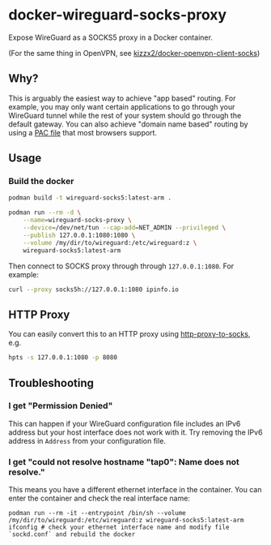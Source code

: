 # docker-wireguard-socks-proxy

Expose WireGuard as a SOCKS5 proxy in a Docker container.

(For the same thing in OpenVPN, see [kizzx2/docker-openvpn-client-socks](https://github.com/kizzx2/docker-openvpn-client-socks))

## Why?

This is arguably the easiest way to achieve "app based" routing. For example, you may only want certain applications to go through your WireGuard tunnel while the rest of your system should go through the default gateway. You can also achieve "domain name based" routing by using a [PAC file](https://developer.mozilla.org/en-US/docs/Web/HTTP/Proxy_servers_and_tunneling/Proxy_Auto-Configuration_(PAC)_file) that most browsers support.

## Usage

### Build the docker

```bash
podman build -t wireguard-socks5:latest-arm .
```

```bash
podman run --rm -d \
    --name=wireguard-socks-proxy \
    --device=/dev/net/tun --cap-add=NET_ADMIN --privileged \
    --publish 127.0.0.1:1080:1080 \
    --volume /my/dir/to/wireguard:/etc/wireguard:z \
    wireguard-socks5:latest-arm
```

Then connect to SOCKS proxy through through `127.0.0.1:1080`. For example:

```bash
curl --proxy socks5h://127.0.0.1:1080 ipinfo.io
```

## HTTP Proxy

You can easily convert this to an HTTP proxy using [http-proxy-to-socks](https://github.com/oyyd/http-proxy-to-socks), e.g.

```bash
hpts -s 127.0.0.1:1080 -p 8080
```

## Troubleshooting

### I get "Permission Denied"

This can happen if your WireGuard configuration file includes an IPv6 address but your host interface does not work with it. Try removing the IPv6 address in `Address` from your configuration file.

### I get "could not resolve hostname "tap0": Name does not resolve."

This means you have a different ethernet interface in the container. You can enter the container and check the real interface name:

```shell
podman run --rm -it --entrypoint /bin/sh --volume /my/dir/to/wireguard:/etc/wireguard:z wireguard-socks5:latest-arm
ifconfig # check your ethernet interface name and modify file `sockd.conf` and rebuild the docker
```